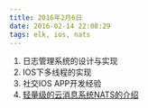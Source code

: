 ```yaml
---
title: 2016年2月6日
date: 2016-02-14 22:08:29
tags: elk, ios, nats
---
```


1. 日志管理系统的设计与实现
2. IOS下多线程的实现
3. 社交IOS APP开发经验
4. [轻量级的云消息系统NATS的介绍](files/nats.pdf) 
